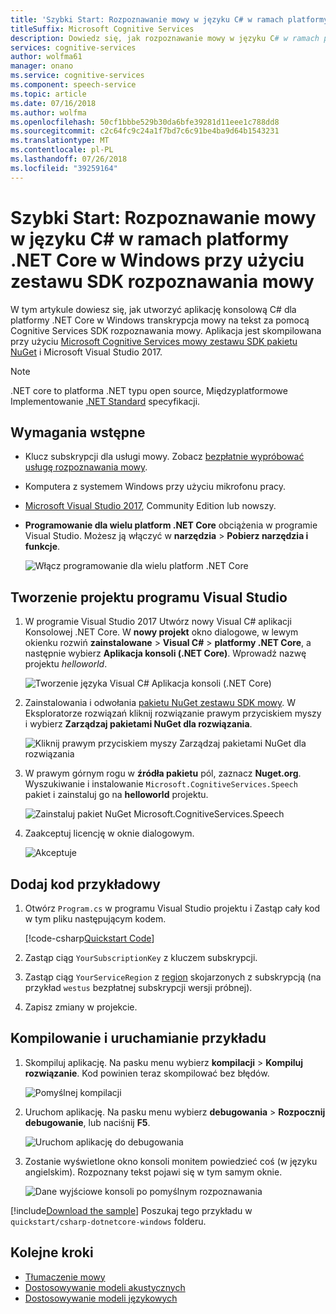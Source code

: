 ```yaml
---
title: 'Szybki Start: Rozpoznawanie mowy w języku C# w ramach platformy .NET Core w Windows za pomocą mowy zestawem SDK Cognitive Services | Dokumentacja firmy Microsoft'
titleSuffix: Microsoft Cognitive Services
description: Dowiedz się, jak rozpoznawanie mowy w języku C# w ramach platformy .NET Core w Windows przy użyciu Cognitive Services SDK rozpoznawania mowy
services: cognitive-services
author: wolfma61
manager: onano
ms.service: cognitive-services
ms.component: speech-service
ms.topic: article
ms.date: 07/16/2018
ms.author: wolfma
ms.openlocfilehash: 50cf1bbbe529b30da6bfe39281d11eee1c788dd8
ms.sourcegitcommit: c2c64fc9c24a1f7bd7c6c91be4ba9d64b1543231
ms.translationtype: MT
ms.contentlocale: pl-PL
ms.lasthandoff: 07/26/2018
ms.locfileid: "39259164"
---
```

# <a name="quickstart-recognize-speech-in-c-under-net-core-on-windows-using-the-speech-sdk"></a>Szybki Start: Rozpoznawanie mowy w języku C# w ramach platformy .NET Core w Windows przy użyciu zestawu SDK rozpoznawania mowy

W tym artykule dowiesz się, jak utworzyć aplikację konsolową C# dla platformy .NET Core w Windows transkrypcja mowy na tekst za pomocą Cognitive Services SDK rozpoznawania mowy.
Aplikacja jest skompilowana przy użyciu [Microsoft Cognitive Services mowy zestawu SDK pakietu NuGet](https://aka.ms/csspeech/nuget) i Microsoft Visual Studio 2017.

> [!NOTE]
> .NET core to platforma .NET typu open source, Międzyplatformowe Implementowanie [.NET Standard](https://docs.microsoft.com/dotnet/standard/net-standard) specyfikacji.

## <a name="prerequisites"></a>Wymagania wstępne

* Klucz subskrypcji dla usługi mowy. Zobacz [bezpłatnie wypróbować usługę rozpoznawania mowy](get-started.md).
* Komputera z systemem Windows przy użyciu mikrofonu pracy.
* [Microsoft Visual Studio 2017](https://www.visualstudio.com/), Community Edition lub nowszy.
* **Programowanie dla wielu platform .NET Core** obciążenia w programie Visual Studio. Możesz ją włączyć w **narzędzia** \> **Pobierz narzędzia i funkcje**.

  ![Włącz programowanie dla wielu platform .NET Core](media/sdk/vs-enable-net-core-workload.png)

## <a name="create-a-visual-studio-project"></a>Tworzenie projektu programu Visual Studio

1. W programie Visual Studio 2017 Utwórz nowy Visual C# aplikacji Konsolowej .NET Core. W **nowy projekt** okno dialogowe, w lewym okienku rozwiń **zainstalowane** \> **Visual C#** \> **platformy .NET Core**, a następnie wybierz **Aplikacja konsoli (.NET Core)**. Wprowadź nazwę projektu *helloworld*.

    ![Tworzenie języka Visual C# Aplikacja konsoli (.NET Core)](media/sdk/qs-csharp-dotnetcore-windows-01-new-console-app.png "tworzenie Visual C# Aplikacja konsoli (.NET Core)")

1. Zainstalowania i odwołania [pakietu NuGet zestawu SDK mowy](https://aka.ms/csspeech/nuget). W Eksploratorze rozwiązań kliknij rozwiązanie prawym przyciskiem myszy i wybierz **Zarządzaj pakietami NuGet dla rozwiązania**.

    ![Kliknij prawym przyciskiem myszy Zarządzaj pakietami NuGet dla rozwiązania](media/sdk/qs-csharp-dotnetcore-windows-02-manage-nuget-packages.png "Zarządzaj pakietami NuGet dla rozwiązania")

1. W prawym górnym rogu w **źródła pakietu** pól, zaznacz **Nuget.org**. Wyszukiwanie i instalowanie `Microsoft.CognitiveServices.Speech` pakiet i zainstaluj go na **helloworld** projektu.

    ![Zainstaluj pakiet NuGet Microsoft.CognitiveServices.Speech](media/sdk/qs-csharp-dotnetcore-windows-03-nuget-install-0.5.0.png "pakietu Nuget instalacji")

1. Zaakceptuj licencję w oknie dialogowym.

    ![Akceptuje](media/sdk/qs-csharp-dotnetcore-windows-04-nuget-license.png "akceptuje")

## <a name="add-the-sample-code"></a>Dodaj kod przykładowy

1. Otwórz `Program.cs` w programu Visual Studio projektu i Zastąp cały kod w tym pliku następującym kodem.

    [!code-csharp[Quickstart Code](~/samples-cognitive-services-speech-sdk/quickstart/csharp-dotnetcore-windows/helloworld/Program.cs#code)]

1. Zastąp ciąg `YourSubscriptionKey` z kluczem subskrypcji.

1. Zastąp ciąg `YourServiceRegion` z [region](regions.md) skojarzonych z subskrypcją (na przykład `westus` bezpłatnej subskrypcji wersji próbnej).

1. Zapisz zmiany w projekcie.

## <a name="build-and-run-the-sample"></a>Kompilowanie i uruchamianie przykładu

1. Skompiluj aplikację. Na pasku menu wybierz **kompilacji** > **Kompiluj rozwiązanie**. Kod powinien teraz skompilować bez błędów.

    ![Pomyślnej kompilacji](media/sdk/qs-csharp-dotnetcore-windows-05-build.png "pomyślnej kompilacji")

1. Uruchom aplikację. Na pasku menu wybierz **debugowania** > **Rozpocznij debugowanie**, lub naciśnij **F5**.

    ![Uruchom aplikację do debugowania](media/sdk/qs-csharp-dotnetcore-windows-06-start-debugging.png "uruchomić aplikację do debugowania")

1. Zostanie wyświetlone okno konsoli monitem powiedzieć coś (w języku angielskim). Rozpoznany tekst pojawi się w tym samym oknie.

    ![Dane wyjściowe konsoli po pomyślnym rozpoznawania](media/sdk/qs-csharp-dotnetcore-windows-07-console-output.png "dane wyjściowe konsoli po pomyślnym rozpoznawania")

[!include[Download the sample](../../../includes/cognitive-services-speech-service-speech-sdk-sample-download-h2.md)]
Poszukaj tego przykładu w `quickstart/csharp-dotnetcore-windows` folderu.

## <a name="next-steps"></a>Kolejne kroki

- [Tłumaczenie mowy](how-to-translate-speech.md)
- [Dostosowywanie modeli akustycznych](how-to-customize-acoustic-models.md)
- [Dostosowywanie modeli językowych](how-to-customize-language-model.md)

